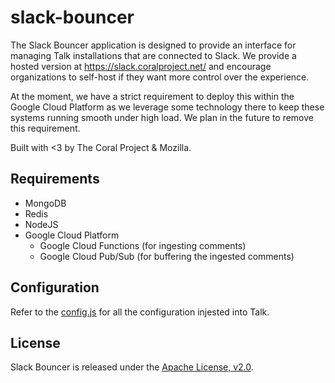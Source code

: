 # slack-bouncer

The Slack Bouncer application is designed to provide an interface for managing
Talk installations that are connected to Slack. We provide a hosted version at
https://slack.coralproject.net/ and encourage organizations to self-host if they
want more control over the experience.

At the moment, we have a strict requirement to deploy this within the Google
Cloud Platform as we leverage some technology there to keep these systems
running smooth under high load. We plan in the future to remove this
requirement.

Built with <3 by The Coral Project & Mozilla.

## Requirements

- MongoDB
- Redis
- NodeJS
- Google Cloud Platform
  - Google Cloud Functions (for ingesting comments)
  - Google Cloud Pub/Sub (for buffering the ingested comments)

## Configuration

Refer to the [config.js](/config.js) for all the configuration injested into
Talk.

## License

Slack Bouncer is released under the [Apache License, v2.0](/LICENSE).
